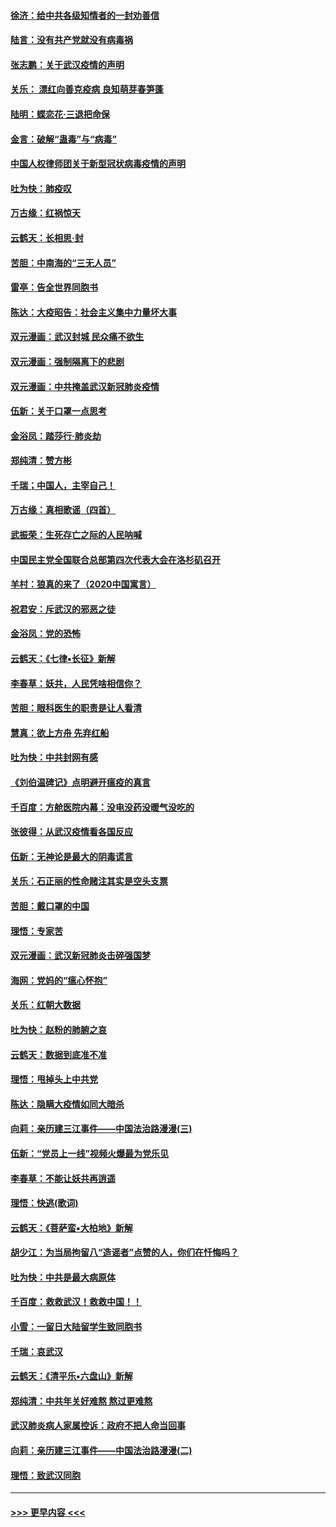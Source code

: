 #### [徐济：给中共各级知情者的一封劝善信](../pages/nsc993/n11868561.md?t=02150122) 
#### [陆言：没有共产党就没有病毒祸](../pages/nsc993/n11868232.md?t=02150122) 
#### [张志鹏：关于武汉疫情的声明](../pages/nsc993/n11867182.md?t=02150122) 
#### [关乐： 漂红向善克疫病 良知萌芽春笋蓬](../pages/nsc993/n11865710.md?t=02150122) 
#### [陆明：蝶恋花‧三退把命保](../pages/nsc993/n11865673.md?t=02150122) 
#### [金言：破解“蛊毒”与“病毒”](../pages/nsc993/n11864103.md?t=02150122) 
#### [中国人权律师团关于新型冠状病毒疫情的声明](../pages/nsc993/n11864249.md?t=02150122) 
#### [吐为快：肺疫叹](../pages/nsc993/n11864027.md?t=02150122) 
#### [万古缘：红祸惊天](../pages/nsc993/n11864079.md?t=02150122) 
#### [云鹤天：长相思‧封](../pages/nsc993/n11864006.md?t=02150122) 
#### [苦胆：中南海的“三无人员”](../pages/nsc993/n11862997.md?t=02150122) 
#### [雷亭：告全世界同胞书](../pages/nsc993/n11862572.md?t=02150122) 
#### [陈达：大疫昭告：社会主义集中力量坏大事](../pages/nsc993/n11859419.md?t=02150122) 
#### [双元漫画：武汉封城 民众痛不欲生](../pages/nsc993/n11859287.md?t=02150122) 
#### [双元漫画：强制隔离下的悲剧](../pages/nsc993/n11859244.md?t=02150122) 
#### [双元漫画：中共掩盖武汉新冠肺炎疫情](../pages/nsc993/n11858249.md?t=02150122) 
#### [伍新：关于口罩一点思考](../pages/nsc993/n11859195.md?t=02150122) 
#### [金浴凤：踏莎行‧肺炎劫](../pages/nsc993/n11858227.md?t=02150122) 
#### [郑纯清：赞方彬](../pages/nsc993/n11856803.md?t=02150122) 
#### [千瑞；中国人，主宰自己！](../pages/nsc993/n11856793.md?t=02150122) 
#### [万古缘：真相歌谣（四首）](../pages/nsc993/n11856263.md?t=02150122) 
#### [武振荣：生死存亡之际的人民呐喊](../pages/nsc993/n11856256.md?t=02150122) 
#### [中国民主党全国联合总部第四次代表大会在洛杉矶召开](../pages/nsc993/n11856344.md?t=02150122) 
#### [羊村：狼真的来了（2020中国寓言）](../pages/nsc993/n11856229.md?t=02150122) 
#### [祝君安：斥武汉的邪恶之徒](../pages/nsc993/n11855861.md?t=02150122) 
#### [金浴凤：党的恐怖](../pages/nsc993/n11855849.md?t=02150122) 
#### [云鹤天：《七律▪长征》新解](../pages/nsc993/n11855479.md?t=02150122) 
#### [李春草：妖共，人民凭啥相信你？](../pages/nsc993/n11855196.md?t=02150122) 
#### [苦胆：眼科医生的职责是让人看清](../pages/nsc993/n11853840.md?t=02150122) 
#### [慧真：欲上方舟 先弃红船](../pages/nsc993/n11853483.md?t=02150122) 
#### [吐为快：中共封网有感](../pages/nsc993/n11852575.md?t=02150122) 
#### [《刘伯温碑记》点明避开瘟疫的真言](../pages/nsc993/n11852128.md?t=02150122) 
#### [千百度：方舱医院内幕：没电没药没暖气没吃的](../pages/nsc993/n11850211.md?t=02150122) 
#### [张彼得：从武汉疫情看各国反应](../pages/nsc993/n11850102.md?t=02150122) 
#### [伍新：无神论是最大的阴毒谎言](../pages/nsc993/n11846129.md?t=02150122) 
#### [关乐：石正丽的性命赌注其实是空头支票](../pages/nsc993/n11846109.md?t=02150122) 
#### [苦胆：戴口罩的中国](../pages/nsc993/n11845576.md?t=02150122) 
#### [理悟：专家苦](../pages/nsc993/n11845564.md?t=02150122) 
#### [双元漫画：武汉新冠肺炎击碎强国梦](../pages/nsc993/n11843320.md?t=02150122) 
#### [海网：党妈的“瘟心怀抱”](../pages/nsc993/n11840740.md?t=02150122) 
#### [关乐：红朝大数据](../pages/nsc993/n11840675.md?t=02150122) 
#### [吐为快：赵粉的肺腑之哀](../pages/nsc993/n11840618.md?t=02150122) 
#### [云鹤天：数据到底准不准](../pages/nsc993/n11840325.md?t=02150122) 
#### [理悟：甩掉头上中共党](../pages/nsc993/n11838826.md?t=02150122) 
#### [陈达：隐瞒大疫情如同大暗杀](../pages/nsc993/n11838771.md?t=02150122) 
#### [向莉：亲历建三江事件——中国法治路漫漫(三)](../pages/nsc993/n11831825.md?t=02150122) 
#### [伍新：“党员上一线”视频火爆最为党乐见](../pages/nsc993/n11838200.md?t=02150122) 
#### [李春草：不能让妖共再逍遥](../pages/nsc993/n11838102.md?t=02150122) 
#### [理悟：快逃(歌词)](../pages/nsc993/n11838083.md?t=02150122) 
#### [云鹤天：《菩萨蛮▪大柏地》新解](../pages/nsc993/n11838059.md?t=02150122) 
#### [胡少江：为当局拘留八“造谣者”点赞的人，你们在忏悔吗？](../pages/nsc993/n11836801.md?t=02150122) 
#### [吐为快：中共是最大病原体](../pages/nsc993/n11836748.md?t=02150122) 
#### [千百度：救救武汉！救救中国！！](../pages/nsc993/n11836145.md?t=02150122) 
#### [小雪：一留日大陆留学生致同胞书](../pages/nsc993/n11834624.md?t=02150122) 
#### [千瑞：哀武汉](../pages/nsc993/n11833647.md?t=02150122) 
#### [云鹤天：《清平乐▪六盘山》新解](../pages/nsc993/n11833611.md?t=02150122) 
#### [郑纯清：中共年关好难熬 熬过更难熬](../pages/nsc993/n11833489.md?t=02150122) 
#### [武汉肺炎病人家属控诉：政府不把人命当回事](../pages/nsc993/n11833205.md?t=02150122) 
#### [向莉：亲历建三江事件——中国法治路漫漫(二)](../pages/nsc993/n11829102.md?t=02150122) 
#### [理悟：致武汉同胞](../pages/nsc993/n11831522.md?t=02150122) 

----
#### [ >>> 更早内容 <<< ](../indexes/nsc993-earlier.md)
